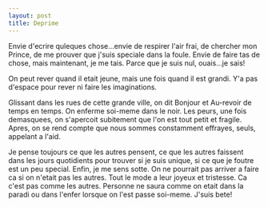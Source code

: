 ```yaml
---
layout: post
title: Deprime
---
```


<p>Envie d&#39;ecrire quleques chose&#8230;envie de respirer l&#39;air frai, de chercher mon Prince, de me prouver que j&#39;suis speciale dans la foule. Envie de faire tas de chose, mais maintenant, je me tais. Parce que je suis nul, ouais&#8230;je sais!</p>
<p>On peut rever quand il etait jeune, mais une fois quand il est grandi. Y&#39;a pas d&#39;espace pour rever ni faire les imaginations.</p>
<p>Glissant dans les rues de cette grande ville, on dit Bonjour et Au-revoir de temps en temps. On enferme soi-meme dans le noir. Les peurs, une fois demasquees, on s&#39;apercoit subitement que l&#39;on est tout petit et fragile. Apres, on se rend compte que nous sommes constamment effrayes, seuls, appelant a l&#39;aid.</p>
<p>Je pense toujours ce que les autres pensent, ce que les autres faissent dans les jours quotidients pour trouver si je suis unique, si ce que je foutre est un peu special. Enfin, je me sens sotte. On ne pourrait pas arriver a faire ca si on n&#39;etait pas les autres. Tout le mode a leur joyeux et tristesse. Ca c&#39;est pas comme les autres. Personne ne saura comme on etait dans la paradi ou dans l&#39;enfer lorsque on l&#39;est passe soi-meme. J&#39;suis bete!</p>
